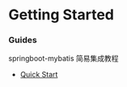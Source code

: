 # Getting Started

### Guides
springboot-mybatis 简易集成教程

* [Quick Start](https://github.com/mygrape/springboot-mybatis/blob/master/README.md)


